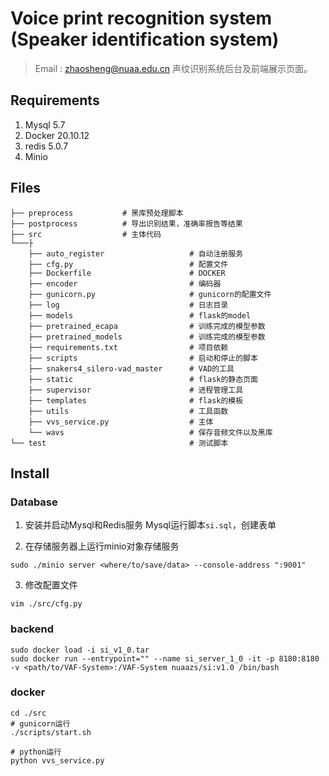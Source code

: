 # Voice print recognition system (Speaker identification system)
> Email : zhaosheng@nuaa.edu.cn
声纹识别系统后台及前端展示页面。

## Requirements
1. Mysql 5.7
2. Docker 20.10.12
3. redis 5.0.7
4. Minio

## Files
```shell
├── preprocess           # 黑库预处理脚本
├── postprocess          # 导出识别结果，准确率报告等结果
├── src                  # 主体代码
└───├
    ├── auto_register                   # 自动注册服务
    ├── cfg.py                          # 配置文件
    ├── Dockerfile                      # DOCKER
    ├── encoder                         # 编码器
    ├── gunicorn.py                     # gunicorn的配置文件
    ├── log                             # 日志目录
    ├── models                          # flask的model
    ├── pretrained_ecapa                # 训练完成的模型参数
    ├── pretrained_models               # 训练完成的模型参数
    ├── requirements.txt                # 项目依赖
    ├── scripts                         # 启动和停止的脚本
    ├── snakers4_silero-vad_master      # VAD的工具
    ├── static                          # flask的静态页面
    ├── supervisor                      # 进程管理工具
    ├── templates                       # flask的模板
    ├── utils                           # 工具函数
    ├── vvs_service.py                  # 主体
    └── wavs                            # 保存音频文件以及黑库
└── test                                # 测试脚本
```

## Install

### Database
1. 安装并启动Mysql和Redis服务
Mysql运行脚本`si.sql`，创建表单

2. 在存储服务器上运行minio对象存储服务
```shell
sudo ./minio server <where/to/save/data> --console-address ":9001"
```

3. 修改配置文件
```shell
vim ./src/cfg.py
```

### backend
```shell
sudo docker load -i si_v1_0.tar
sudo docker run --entrypoint="" --name si_server_1_0 -it -p 8180:8180 -v <path/to/VAF-System>:/VAF-System nuaazs/si:v1.0 /bin/bash
```
### docker
```shell
cd ./src
# gunicorn运行
./scripts/start.sh

# python运行
python vvs_service.py
```